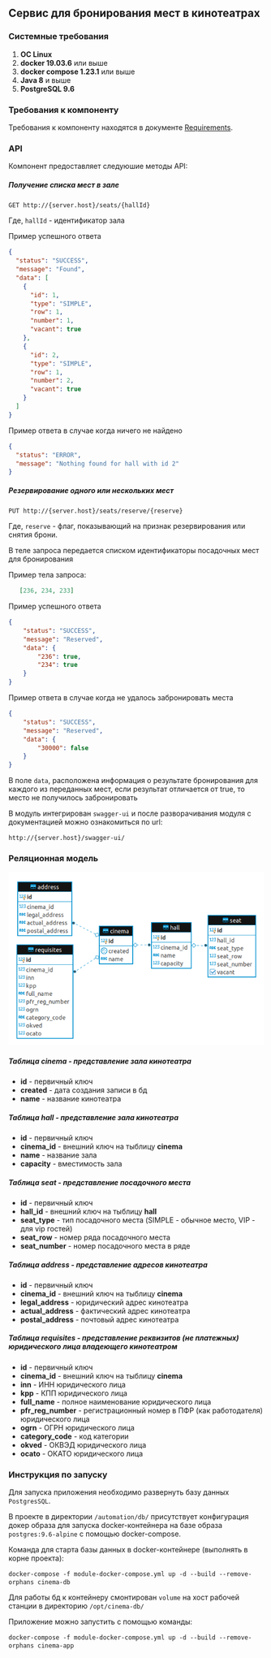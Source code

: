## Сервис для бронирования мест в кинотеатрах

### Системные требования

1. **ОС Linux**
1. **docker 19.03.6** или выше
1. **docker compose 1.23.1** или выше
1. **Java 8** и выше
1. **PostgreSQL 9.6** 

### Требования к компоненту

Требования к компоненту находятся в документе [Requirements](https://github.com/Petrovvich/test-task/blob/master/docs/Requirements.md).

### API

Компонент предоставляет следуюшие методы API:

##### Получение списка мест в зале
```http request
GET http://{server.host}/seats/{hallId}
```
Где, `hallId` - идентификатор зала

Пример успешного ответа
```json
{
  "status": "SUCCESS",
  "message": "Found",
  "data": [
    {
      "id": 1,
      "type": "SIMPLE",
      "row": 1,
      "number": 1,
      "vacant": true
    },
    {
      "id": 2,
      "type": "SIMPLE",
      "row": 1,
      "number": 2,
      "vacant": true
    }
  ]
}
``` 
Пример ответа в случае когда ничего не найдено
```json
{
  "status": "ERROR",
  "message": "Nothing found for hall with id 2"
}
```

##### Резервирование одного или нескольких мест
```http request
PUT http://{server.host}/seats/reserve/{reserve}
```
Где, `reserve` - флаг, показывающий на признак резервирования или снятия брони.

В теле запроса передается списком идентификаторы посадочных мест для бронирования

Пример тела запроса:
```json
   [236, 234, 233]
```
Пример успешного ответа
```json
{
    "status": "SUCCESS",
    "message": "Reserved",
    "data": {
        "236": true,
        "234": true
    }
}
```
Пример ответа в случае когда не удалось забронировать места
```json
{
    "status": "SUCCESS",
    "message": "Reserved",
    "data": {
        "30000": false
    }
}
```
В поле `data`, расположена информация о результате бронирования для каждого из переданных мест, 
если результат отличается от true, то место не получилось забронировать

В модуль интегрирован `swagger-ui` и после разворачивания модуля с документацией можно ознакомиться 
по url:
```
http://{server.host}/swagger-ui/
```  

### Реляционная модель

![Relational model](./docs/model.png)

##### Таблица **cinema** - представление зала кинотеатра

- **id** - первичный ключ
- **created** - дата создания записи в бд
- **name** - название кинотеатра

##### Таблица **hall** - представление зала кинотеатра

- **id** - первичный ключ
- **cinema_id** - внешний ключ на тыблицу **cinema**
- **name** - название зала
- **capacity** - вместимость зала

##### Таблица **seat** - представление посадочного места

- **id** - первичный ключ
- **hall_id** - внешний ключ на тыблицу **hall**
- **seat_type** - тип посадочного места (SIMPLE - обычное место, VIP - для vip гостей)
- **seat_row** - номер ряда посадочного места
- **seat_number** -  номер посадочного места в ряде

##### Таблица **address** - представление адресов кинотеатра

- **id** - первичный ключ
- **cinema_id** - внешний ключ на тыблицу **cinema**
- **legal_address** - юридический адрес кинотеатра
- **actual_address** - фактический адрес кинотеатра 
- **postal_address** - почтовый адрес кинотеатра 

##### Таблица **requisites** - представление реквизитов (не платежных) юридического лица владеющего кинотеатром

- **id** - первичный ключ
- **cinema_id** - внешний ключ на тыблицу **cinema**
- **inn** - ИНН юридического лица
- **kpp** - КПП юридического лица
- **full_name** - полное наименование юридического лица
- **pfr_reg_number** - регистрационный номер в ПФР (как работодателя) юридического лица
- **ogrn** - ОГРН юридического лица
- **category_code** - код категории
- **okved** - ОКВЭД юридического лица
- **ocato** - ОКАТО юридического лица

### Инструкция по запуску

Для запуска приложения необходимо развернуть базу данных `PostgresSQL`.

В проекте в директории `/automation/db/` присутствует конфигурация докер образа для запуска 
docker-контейнера на базе образа `postgres:9.6-alpine` с помощью docker-compose.

Команда для старта базы данных в docker-контейнере (выполнять в корне проекта):
```shell script
docker-compose -f module-docker-compose.yml up -d --build --remove-orphans cinema-db
```

Для работы бд к контейнеру смонтирован `volume` на хост рабочей станции в директорию `/opt/cinema-db/`

Приложение можно запустить с помощью команды:
```shell script
docker-compose -f module-docker-compose.yml up -d --build --remove-orphans cinema-app
```
